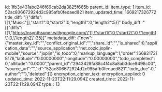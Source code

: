 id: 1fb3e431abd246f69cab2da3825f665b
parent_id: 
item_type: 1
item_id: 52ac806672924d2c985afb0fedaed821
item_updated_time: 1669217326772
title_diff: "[{\"diffs\":[[1,\"Music\"]],\"start1\":0,\"start2\":0,\"length1\":0,\"length2\":5}]"
body_diff: "[{\"diffs\":[[1,\"https://nsynthsuper.withgoogle.com/\"]],\"start1\":0,\"start2\":0,\"length1\":0,\"length2\":35}]"
metadata_diff: {"new":{"master_key_id":"","conflict_original_id":"","share_id":"","is_shared":0,"application_data":"","source_application":"net.cozic.joplin-mobile","source":"joplin","is_todo":0,"markup_language":1,"order":1669217318178,"latitude":"0.00000000","longitude":"0.00000000","todo_completed":0,"altitude":"0.0000","parent_id":"2943428fa88c4f4c8a8ab3dce9498c00","source_url":"","id":"52ac806672924d2c985afb0fedaed821","todo_due":0,"author":""},"deleted":[]}
encryption_cipher_text: 
encryption_applied: 0
updated_time: 2022-11-23T22:11:29.094Z
created_time: 2022-11-23T22:11:29.094Z
type_: 13